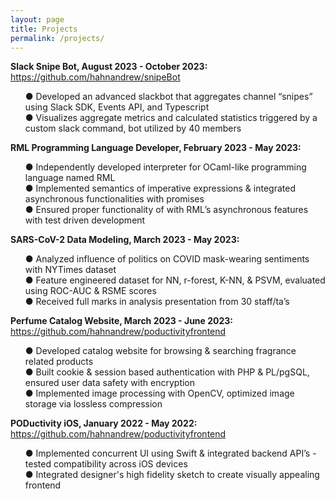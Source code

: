 ```yaml
---
layout: page
title: Projects
permalink: /projects/
---
```


**Slack Snipe Bot, August 2023 - October 2023:** <a href="https://github.com/hahnandrew/snipeBot" target="_blank">https://github.com/hahnandrew/snipeBot</a>

<ul style="list-style-type:none">
<li> 
● Developed an advanced slackbot that aggregates channel “snipes” using Slack SDK, Events API, and Typescript <br>
● Visualizes aggregate metrics and calculated statistics triggered by a custom slack command, bot utilized by 40 members
</li>
</ul>

**RML Programming Language Developer, February 2023 - May 2023:** 

<ul style="list-style-type:none">
<li> 
● Independently developed interpreter for OCaml-like programming language named RML<br>
● Implemented semantics of imperative expressions & integrated asynchronous functionalities with promises<br>
● Ensured proper functionality of with RML’s asynchronous features with test driven development<br>
</li>
</ul>

**SARS-CoV-2 Data Modeling, March 2023 - May 2023:** 

<ul style="list-style-type:none">
<li> 
● Analyzed influence of politics on COVID mask-wearing sentiments with NYTimes dataset<br>
● Feature engineered dataset for NN, r-forest, K-NN, & PSVM, evaluated using ROC-AUC & RSME scores<br>
● Received full marks in analysis presentation from 30 staff/ta’s<br>
</li>
</ul>

**Perfume Catalog Website, March 2023 - June 2023:** <a href="https://github.com/hahnandrew/poductivityfrontend" target="_blank">https://github.com/hahnandrew/poductivityfrontend</a>

<ul style="list-style-type:none">
<li> 
● Developed catalog website for browsing & searching fragrance related products <br>
● Built cookie & session based authentication with PHP & PL/pgSQL, ensured user data safety with encryption<br>
● Implemented image processing with OpenCV, optimized image storage via lossless compression<br>
</li>
</ul>

**PODuctivity iOS, January 2022 - May 2022:** <a href="https://github.com/hahnandrew/poductivityfrontend" target="_blank">https://github.com/hahnandrew/poductivityfrontend </a>

<ul style="list-style-type:none">
<li> 
● Implemented concurrent UI using Swift & integrated backend API’s - tested compatibility across iOS devices<br>
● Integrated designer's high fidelity sketch to create visually appealing frontend<br>
</li>
</ul>